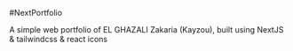 #NextPortfolio

A simple web portfolio of EL GHAZALI Zakaria (Kayzou), built using NextJS & tailwindcss & react icons